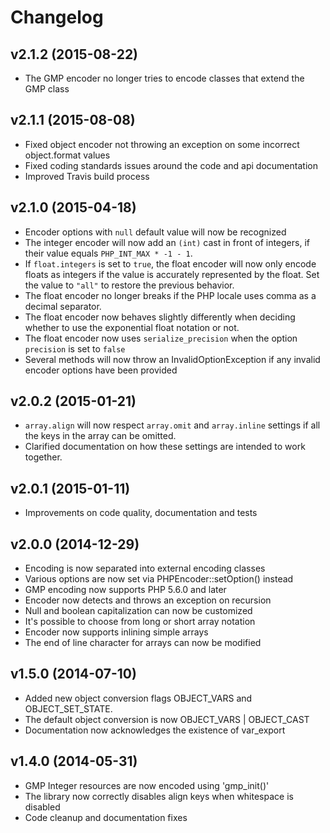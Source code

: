 # Changelog #

## v2.1.2 (2015-08-22) ##

  * The GMP encoder no longer tries to encode classes that extend the GMP class

## v2.1.1 (2015-08-08) ##

  * Fixed object encoder not throwing an exception on some incorrect
    object.format values
  * Fixed coding standards issues around the code and api documentation
  * Improved Travis build process

## v2.1.0 (2015-04-18) ##

  * Encoder options with `null` default value will now be recognized
  * The integer encoder will now add an `(int)` cast in front of integers, if
    their value equals `PHP_INT_MAX * -1 - 1`.
  * If `float.integers` is set to `true`, the float encoder will now only encode
    floats as integers if the value is accurately represented by the float. Set
    the value to `"all"` to restore the previous behavior.
  * The float encoder no longer breaks if the PHP locale uses comma as a decimal
    separator.
  * The float encoder now behaves slightly differently when deciding whether to
    use the exponential float notation or not.
  * The float encoder now uses `serialize_precision` when the option `precision`
    is set to `false` 
  * Several methods will now throw an InvalidOptionException if any invalid
    encoder options have been provided

## v2.0.2 (2015-01-21) ##

  * `array.align` will now respect `array.omit` and `array.inline` settings if
    all the keys in the array can be omitted.
  * Clarified documentation on how these settings are intended to work
    together.

## v2.0.1 (2015-01-11) ##

  * Improvements on code quality, documentation and tests

## v2.0.0 (2014-12-29) ##

  * Encoding is now separated into external encoding classes
  * Various options are now set via PHPEncoder::setOption() instead
  * GMP encoding now supports PHP 5.6.0 and later
  * Encoder now detects and throws an exception on recursion
  * Null and boolean capitalization can now be customized
  * It's possible to choose from long or short array notation
  * Encoder now supports inlining simple arrays
  * The end of line character for arrays can now be modified

## v1.5.0 (2014-07-10) ##

  * Added new object conversion flags OBJECT_VARS and OBJECT_SET_STATE.
  * The default object conversion is now OBJECT_VARS | OBJECT_CAST
  * Documentation now acknowledges the existence of var_export

## v1.4.0 (2014-05-31) ##

  * GMP Integer resources are now encoded using 'gmp_init()'
  * The library now correctly disables align keys when whitespace is disabled
  * Code cleanup and documentation fixes
